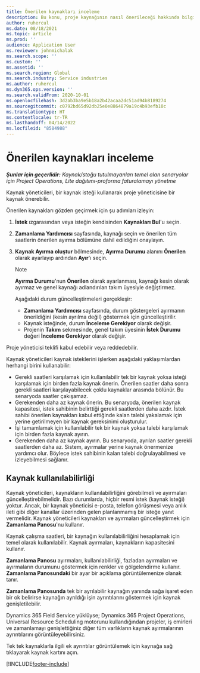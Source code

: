 ```yaml
---
title: Önerilen kaynakları inceleme
description: Bu konu, proje kaynağının nasıl önerileceği hakkında bilgi sağlar.
author: ruhercul
ms.date: 08/18/2021
ms.topic: article
ms.prod: ''
audience: Application User
ms.reviewer: johnmichalak
ms.search.scope: ''
ms.custom: ''
ms.assetid: ''
ms.search.region: Global
ms.search.industry: Service industries
ms.author: ruhercul
ms.dyn365.ops.version: ''
ms.search.validFrom: 2020-10-01
ms.openlocfilehash: 3d2ab3ba9e5b18a2b42acaa2dc51ad94b8189274
ms.sourcegitcommit: c0792bd65d92db25e0e8864879a19c4b93efb10c
ms.translationtype: HT
ms.contentlocale: tr-TR
ms.lasthandoff: 04/14/2022
ms.locfileid: "8584988"
---
```

# <a name="review-proposed-resources"></a>Önerilen kaynakları inceleme

_**Şunlar için geçerlidir:** Kaynak/stoğu tutulmayanları temel alan senaryolar için Project Operations, Lite dağıtımı-proforma faturalamayı yönetme_

Kaynak yöneticileri, bir kaynak isteği kullanarak proje yöneticisine bir kaynak önerebilir.

Önerilen kaynakları gözden geçirmek için şu adımları izleyin:

1. **İstek** ızgarasından veya isteğin kendisinden **Kaynakları Bul**'u seçin.
2. **Zamanlama Yardımcısı** sayfasında, kaynağı seçin ve önerilen tüm saatlerin önerilen ayırma bölümüne dahil edildiğini onaylayın.
3. **Kaynak Ayırma oluştur** bölmesinde, **Ayırma Durumu** alanını **Önerilen** olarak ayarlayıp ardından **Ayır**'ı seçin.

    > [!NOTE]
    > **Ayırma Durumu**'nun **Önerilen** olarak ayarlanması, kaynağı kesin olarak ayırmaz ve genel kaynağı adlandırılan takım üyesiyle değiştirmez.

    Aşağıdaki durum güncelleştirmeleri gerçekleşir:

    - **Zamanlama Yardımcısı** sayfasında, durum göstergeleri ayırmanın önerildiğini (kesin ayrılma değil) göstermek için güncelleştirilir.
    - Kaynak isteğinde, durum **İnceleme Gerekiyor** olarak değişir.
    - Projenin **Takım** sekmesinde, genel takım üyesinin **İstek Durumu** değeri **İnceleme Gerekiyor** olarak değişir.

Proje yöneticisi teklifi kabul edebilir veya reddedebilir.

Kaynak yöneticileri kaynak isteklerini işlerken aşağıdaki yaklaşımlardan herhangi birini kullanabilir:

- Gerekli saatleri karşılamak için kullanılabilir tek bir kaynak yoksa isteği karşılamak için birden fazla kaynak önerin. Önerilen saatler daha sonra gerekli saatleri karşılayabilecek çoklu kaynaklar arasında bölünür. Bu senaryoda saatler çakışamaz.
- Gerekenden daha az kaynak önerin. Bu senaryoda, önerilen kaynak kapasitesi, istek sahibinin belirttiği gerekli saatlerden daha azdır. İstek sahibi önerilen kaynakları kabul ettiğinde kalan talebi yakalamak için yerine getirilmeyen bir kaynak gereksinimi oluşturulur.
- İşi tamamlamak için kullanılabilir tek bir kaynak yoksa talebi karşılamak için birden fazla kaynak ayırın.
- Gerekenden daha az kaynak ayırın. Bu senaryoda, ayrılan saatler gerekli saatlerden daha az. Sistem, ayırmalar yerine kaynak önermenize yardımcı olur. Böylece istek sahibinin kalan talebi doğrulayabilmesi ve izleyebilmesi sağlanır.

## <a name="resource-availability"></a>Kaynak kullanılabilirliği

Kaynak yöneticileri, kaynakların kullanılabilirliğini görebilmeli ve ayırmaları güncelleştirebilmelidir. Bazı durumlarda, hiçbir resmi istek (kaynak isteği) yoktur. Ancak, bir kaynak yöneticisi e-posta, telefon görüşmesi veya anlık ileti gibi diğer kanallar üzerinden gelen planlanmamış bir isteğe yanıt vermelidir. Kaynak yöneticileri kaynakları ve ayırmaları güncelleştirmek için **Zamanlama Panosu**'nu kullanır.

Kaynak çalışma saatleri, bir kaynağın kullanılabilirliğini hesaplamak için temel olarak kullanılabilir. Kaynak ayırmaları, kaynakların kapasitesini kullanır.

**Zamanlama Panosu** ayırmaları, kullanılabilirliği, fazladan ayırmaları ve ayırmaların durumunu göstermek için renkler ve gölgelendirme kullanır. **Zamanlama Panosundaki** bir ayar bir açıklama görüntülemenize olanak tanır.

**Zamanlama Panosunda** tek bir ayrılabilir kaynağın yanında sağa işaret eden bir ok belirirse kaynağın ayrıldığı işin ayrıntılarını göstermek için kaynak genişletilebilir.

Dynamics 365 Field Service yüklüyse; Dynamics 365 Project Operations, Universal Resource Scheduling motorunu kullandığından projeler, iş emirleri ve zamanlamayı genişlettiğiniz diğer tüm varlıkların kaynak ayırmalarının ayrıntılarını görüntüleyebilirsiniz.

Tek tek kaynaklarla ilgili ek ayrıntılar görüntülemek için kaynağa sağ tıklayarak kaynak kartını açın.



[!INCLUDE[footer-include](../includes/footer-banner.md)]
